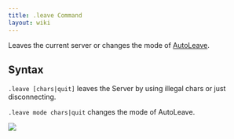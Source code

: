 ```yaml
---
title: .leave Command
layout: wiki
---
```

Leaves the current server or changes the mode of [AutoLeave]().

## Syntax
`.leave [chars|quit]` leaves the Server by using illegal chars or just disconnecting.

`.leave mode chars|quit` changes the mode of AutoLeave.

![](http://puu.sh/hKpLQ/7dcb873074.png)
